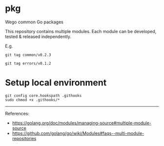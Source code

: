 # pkg
Wego common Go packages

This repository contains multiple modules. Each module can be developed, tested & released independently.

E.g.

`git tag common/v0.2.3`

`git tag errors/v0.1.2`

# Setup local environment

```
git config core.hookspath .githooks
sudo chmod +x .githooks/*
```

---

References:
- https://golang.org/doc/modules/managing-source#multiple-module-source
- https://github.com/golang/go/wiki/Modules#faqs--multi-module-repositories